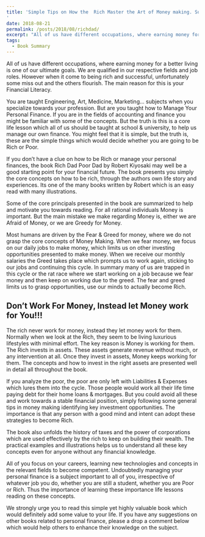 ```yaml
---
title: 'Simple Tips on How the  Rich Master the Art of Money making. Summary of Rich Dad Poor Dad
'
date: 2018-08-21
permalink: /posts/2018/08/richdad/
excerpt: "All of us have different occupations, where earning money for a better living is one of our ultimate goals. We are qualified in our respective fields and job roles. However when it come to being rich and successful, unfortunately some miss out and the others flourish. The main reason for this is your Financial Literacy."
tags:
  - Book Summary
---
```


All of us have different occupations, where earning money for a better living is one of our ultimate goals. We are qualified in our respective fields and job roles. However when it come to being rich and successful, unfortunately some miss out and the others flourish. The main reason for this is your Financial Literacy.

You are taught Engineering, Art, Medicine, Marketing… subjects when you specialize towards your profession. But are you taught how to Manage Your Personal Finance. If you are in the fields of accounting and finance you might be familiar with some of the concepts. But the truth is this is a core life lesson which all of us should be taught at school & university, to help us manage our own finance. You might feel that it is simple, but the truth is, these are the simple things which would decide whether you are going to be Rich or Poor.

If you don’t have a clue on how to be Rich or manage your personal finances, the book Rich Dad Poor Dad by Robert Kiyosaki may well be a good starting point for your financial future. The book presents you simply the core concepts on how to be rich, through the authors own life story and experiences. Its one of the many books written by Robert which is an easy read with many illustrations.

Some of the core principals presented in the book are summarized to help and motivate you towards reading. For all rational individuals Money is important. But the main mistake we make regarding Money is, either we are Afraid of Money, or we are Greedy for Money. 

Most humans are driven by the Fear & Greed for money, where we do not grasp the core concepts of Money Making. When we fear money, we focus on our daily jobs to make money, which limits us on other investing opportunities presented to  make money. When we receive our monthly salaries the Greed takes place which prompts us to work again, sticking to our jobs and continuing this cycle. In summary many of us are trapped in this cycle or the rat race where we start working on a job because we fear money and then keep on working due to the greed. The fear and greed limits us to grasp opportunities, use our minds to actually become Rich.

## Don’t Work For Money, Instead let Money work for You!!! 

The rich never work for money, instead they let money work for them. Normally when we look at the Rich, they seem to be living luxurious lifestyles with minimal effort. The key reason is Money is working for them. The Rich invests in assets. These assets generate revenue without much, or any intervention at all. Once they invest in assets, Money keeps working for them. The concepts and how to invest in the right assets are presented well in detail all throughout the book. 

If you analyze the poor, the poor are only left with Liabilities & Expenses which lures them into the cycle. Those people would work all their life time paying debt for their home loans & mortgages. But you could avoid all these and work towards a stable financial position, simply following some general tips in money making identifying key investment opportunities. The importance is that any person with a good mind and intent can adopt these strategies to become Rich.

The book also unfolds the history of taxes and the power of corporations which are used effectively by the rich to keep on building their wealth. The practical examples and illustrations helps us to understand all these key concepts even for anyone without any financial knowledge. 

All of you focus on your careers, learning new technologies and concepts in the relevant fields to become competent. Undoubtedly managing your personal finance is a subject important to all of you, irrespective of whatever job you do, whether you are still a student, whether you are Poor or Rich. Thus the importance of learning these importance life lessons reading on these concepts.

We strongly urge you to read this simple yet highly valuable book which would definitely add some value to your life. If you have any suggestions on other books related to personal finance, please a drop a comment below which would help others to enhance their knowledge on the subject.
